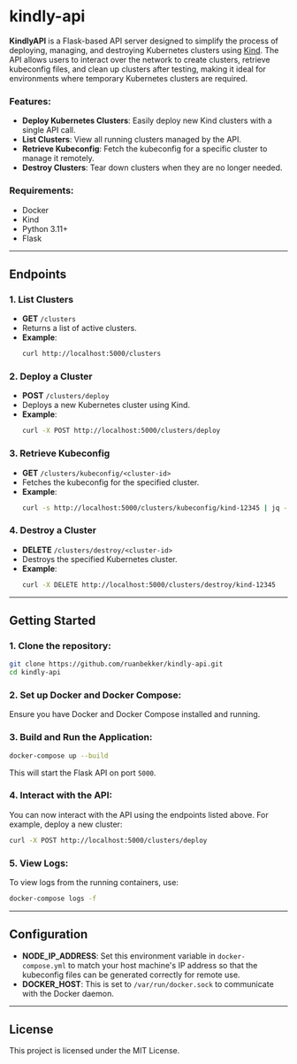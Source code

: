 # kindly-api

**KindlyAPI** is a Flask-based API server designed to simplify the process of deploying, managing, and destroying Kubernetes clusters using [Kind](https://kind.sigs.k8s.io/). The API allows users to interact over the network to create clusters, retrieve kubeconfig files, and clean up clusters after testing, making it ideal for environments where temporary Kubernetes clusters are required.

### Features:

- **Deploy Kubernetes Clusters**: Easily deploy new Kind clusters with a single API call.
- **List Clusters**: View all running clusters managed by the API.
- **Retrieve Kubeconfig**: Fetch the kubeconfig for a specific cluster to manage it remotely.
- **Destroy Clusters**: Tear down clusters when they are no longer needed.

### Requirements:
- Docker
- Kind
- Python 3.11+
- Flask

---

## Endpoints

### 1. **List Clusters**
   - **GET** `/clusters`
   - Returns a list of active clusters.
   - **Example**:
     ```bash
     curl http://localhost:5000/clusters
     ```

### 2. **Deploy a Cluster**
   - **POST** `/clusters/deploy`
   - Deploys a new Kubernetes cluster using Kind.
   - **Example**:
     ```bash
     curl -X POST http://localhost:5000/clusters/deploy
     ```

### 3. **Retrieve Kubeconfig**
   - **GET** `/clusters/kubeconfig/<cluster-id>`
   - Fetches the kubeconfig for the specified cluster.
   - **Example**:
     ```bash
     curl -s http://localhost:5000/clusters/kubeconfig/kind-12345 | jq -r '.kubeconfig'
     ```

### 4. **Destroy a Cluster**
   - **DELETE** `/clusters/destroy/<cluster-id>`
   - Destroys the specified Kubernetes cluster.
   - **Example**:
     ```bash
     curl -X DELETE http://localhost:5000/clusters/destroy/kind-12345
     ```

---

## Getting Started

### 1. Clone the repository:
```bash
git clone https://github.com/ruanbekker/kindly-api.git
cd kindly-api
```

### 2. Set up Docker and Docker Compose:

Ensure you have Docker and Docker Compose installed and running.

### 3. Build and Run the Application:

```bash
docker-compose up --build
```

This will start the Flask API on port `5000`.

### 4. Interact with the API:

You can now interact with the API using the endpoints listed above. For example, deploy a new cluster:

```bash
curl -X POST http://localhost:5000/clusters/deploy
```

### 5. View Logs:

To view logs from the running containers, use:

```bash
docker-compose logs -f
```

---

## Configuration

- **NODE_IP_ADDRESS**: Set this environment variable in `docker-compose.yml` to match your host machine's IP address so that the kubeconfig files can be generated correctly for remote use.
- **DOCKER_HOST**: This is set to `/var/run/docker.sock` to communicate with the Docker daemon.

---

## License

This project is licensed under the MIT License.

